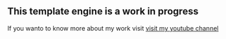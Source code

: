 ## This template engine is a work in progress

If you wanto to know more about my work visit [visit my youtube channel](https://www.youtube.com/c/AlexandreCardoso)
